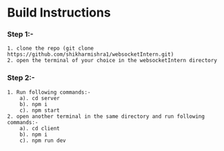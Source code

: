 # Build Instructions
### Step 1:-
    1. clone the repo (git clone https://github.com/shikharmishra1/websocketIntern.git)
    2. open the terminal of your choice in the websocketIntern directory
### Step 2:-
    1. Run following commands:-
        a). cd server 
        b). npm i
        c). npm start
    2. open another terminal in the same directory and run following commands:-
        a). cd client
        b). npm i
        c). npm run dev
      
    
